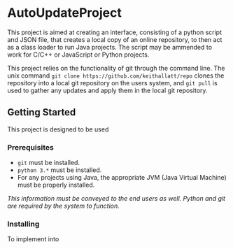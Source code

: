 # AutoUpdateProject

This project is aimed at creating an interface, consisting of a python script and JSON file, that creates a local copy of an online repository, to then act as a class loader to run Java projects. The script may be ammended to work for C/C++ or JavaScript or Python projects.

This project relies on the functionality of git through the command line. The unix command `git clone https://github.com/keithallatt/repo` clones the repository into a local git repository on the users system, and `git pull` is used to gather any updates and apply them in the local git repository.

## Getting Started

This project is designed to be used 

### Prerequisites

* `git` must be installed.
* `python 3.*` must be installed.
* For any projects using Java, the appropriate JVM (Java Virtual Machine) must be properly installed.

*This information must be conveyed to the end users as well. Python and git are required by the system to function.*


### Installing

To implement into 

